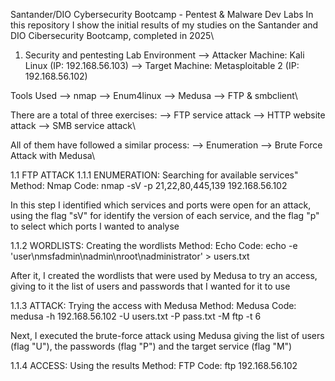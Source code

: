 Santander/DIO Cybersecurity Bootcamp - Pentest & Malware Dev Labs
In this repository I show the initial results of my studies on the Santander and DIO Cibersecurity Bootcamp, completed in 2025\

1. Security and pentesting
Lab Environment
--> Attacker Machine: Kali Linux (IP: 192.168.56.103)
--> Target Machine: Metasploitable 2 (IP: 192.168.56.102)

Tools Used
--> nmap
--> Enum4linux
--> Medusa
--> FTP & smbclient\

There are a total of three exercises:
--> FTP service attack
--> HTTP website attack
--> SMB service attack\

All of them have followed a similar process:
--> Enumeration
--> Brute Force Attack with Medusa\

1.1 FTP ATTACK
1.1.1 ENUMERATION: Searching for available services"
Method: Nmap
Code: nmap -sV -p 21,22,80,445,139 192.168.56.102

In this step I identified which services and ports were open for an attack, using the flag "sV" for identify the version of each service, and the flag "p" to select which ports I wanted to analyse

1.1.2 WORDLISTS: Creating the wordlists
Method: Echo
Code: echo -e 'user\nmsfadmin\nadmin\nroot\nadministrator' > users.txt

After it, I created the wordlists that were used by Medusa to try an access, giving to it the list of users and passwords that I wanted for it to use

1.1.3 ATTACK: Trying the access with Medusa
Method: Medusa
Code: medusa -h 192.168.56.102 -U users.txt -P pass.txt -M ftp -t 6

Next, I executed the brute-force attack using Medusa giving the list of users (flag "U"), the passwords (flag "P") and the target service (flag "M")

1.1.4 ACCESS: Using the results
Method: FTP
Code: ftp 192.168.56.102
